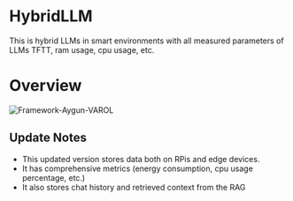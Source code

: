 # HybridLLM
This is hybrid LLMs in smart environments with all measured parameters of LLMs TFTT, ram usage, cpu usage, etc.

# Overview
![Framework-Aygun-VAROL](https://github.com/user-attachments/assets/53191d9f-c915-4009-958b-5bf4e8a53d08)

## Update Notes
- This updated version stores data both on RPis and edge devices.
- It has comprehensive metrics (energy consumption, cpu usage percentage, etc.)
- It also stores chat history and retrieved context from the RAG
